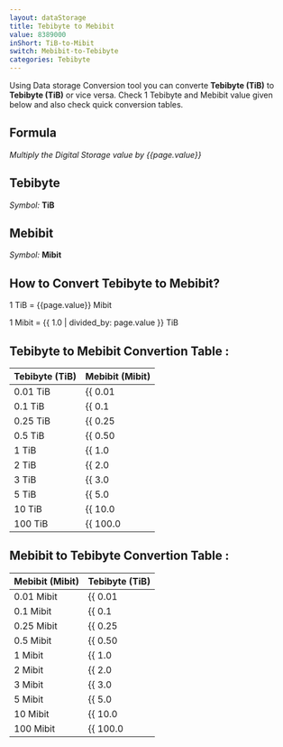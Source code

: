 ```yaml
---
layout: dataStorage
title: Tebibyte to Mebibit
value: 8389000
inShort: TiB-to-Mibit
switch: Mebibit-to-Tebibyte
categories: Tebibyte
---
```


Using Data storage Conversion tool you can converte **Tebibyte (TiB)** to **Tebibyte (TiB)** or vice versa. Check 1 Tebibyte and Mebibit value given below and also check quick conversion tables.

## Formula
*Multiply the Digital Storage value by {{page.value}}*

## Tebibyte
*Symbol:* **TiB**

## Mebibit
*Symbol:* **Mibit**

## How to Convert Tebibyte to Mebibit?

1 TiB = {{page.value}} Mibit

1 Mibit = {{ 1.0 | divided_by: page.value }} TiB


## Tebibyte to Mebibit Convertion Table :

| Tebibyte (TiB) | Mebibit (Mibit) |
| ---- | ---- |
| 0.01 TiB | {{ 0.01 | times: page.value | round: 12 }} Mibit |
| 0.1 TiB | {{ 0.1 | times: page.value | round: 12 }} Mibit |
| 0.25 TiB | {{ 0.25 | times: page.value | round: 12 }} Mibit |
| 0.5 TiB | {{ 0.50 | times: page.value | round: 12 }} Mibit |
| 1 TiB | {{ 1.0 | times: page.value | round: 12 }} Mibit |
| 2 TiB | {{ 2.0 | times: page.value | round: 12 }} Mibit |
| 3 TiB | {{ 3.0 | times: page.value | round: 12 }} Mibit |
| 5 TiB | {{ 5.0 | times: page.value | round: 12 }} Mibit |
| 10 TiB | {{ 10.0 | times: page.value | round: 12 }} Mibit |
| 100 TiB | {{ 100.0 | times: page.value | round: 12 }} Mibit |

## Mebibit to Tebibyte Convertion Table :

| Mebibit (Mibit) | Tebibyte (TiB) |
| ---- | ---- |
| 0.01 Mibit | {{ 0.01 | divided_by: page.value | round: 12 }} TiB |
| 0.1 Mibit | {{ 0.1 | divided_by: page.value | round: 12 }} TiB |
| 0.25 Mibit | {{ 0.25 | divided_by: page.value | round: 12 }} TiB |
| 0.5 Mibit | {{ 0.50 | divided_by: page.value | round: 12 }} TiB |
| 1 Mibit | {{ 1.0 | divided_by: page.value | round: 12 }} TiB |
| 2 Mibit | {{ 2.0 | divided_by: page.value | round: 12 }} TiB |
| 3 Mibit | {{ 3.0 | divided_by: page.value | round: 12 }} TiB |
| 5 Mibit | {{ 5.0 | divided_by: page.value | round: 12 }} TiB |
| 10 Mibit | {{ 10.0 | divided_by: page.value | round: 12 }} TiB |
| 100 Mibit | {{ 100.0 | divided_by: page.value | round: 12 }} TiB |


<script>
document.getElementById('selectInput')[17].selected = true
document.getElementById('selectOutput')[7].selected = true
</script>
